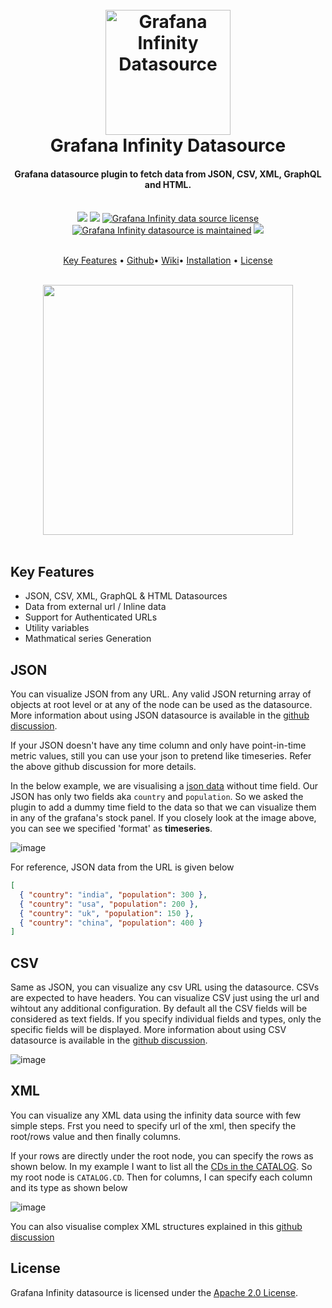 <div style="text-align: center; width: 100%">
    <h1 align="center">
        <br/>
        <a href="https://yesoreyeram.github.io/grafana-infinity-datasource" target="_blank"><img src="https://raw.githubusercontent.com/yesoreyeram/grafana-infinity-datasource/master/src/img/icon.svg" alt="Grafana Infinity Datasource" width="200" /></a>
        <br />
        Grafana Infinity Datasource
        <br />
    </h1>
    <h4 align="center">Grafana datasource plugin to fetch data from JSON, CSV, XML, GraphQL and HTML.
    </h4>
    <br />
    <div align="center">
        <a href="https://github.com/yesoreyeram/grafana-infinity-datasource/actions?query=workflow%3A%22Build+%26+Publish%22" target="_blank"><img src="https://github.com/yesoreyeram/grafana-infinity-datasource/workflows/Build%20&%20Publish/badge.svg" /></a>
        <a href="https://github.com/yesoreyeram/grafana-infinity-datasource/issues" target="_blank"><img src="https://img.shields.io/github/issues/yesoreyeram/grafana-infinity-datasource" /></a>
        <a href="https://github.com/yesoreyeram/grafana-infinity-datasource/blob/master/LICENSE" target="_blank"><img src="https://img.shields.io/github/license/yesoreyeram/grafana-infinity-datasource" alt="Grafana Infinity data source license" /></a>
        <a href="https://GitHub.com/yesoreyeram/grafana-infinity-datasource/graphs/commit-activity" target="_blank"><img src="https://img.shields.io/badge/Maintained%3F-yes-green.svg" alt="Grafana Infinity datasource is maintained" /></a>
        <a href="https://codeclimate.com/github/yesoreyeram/grafana-infinity-datasource/maintainability" target="_blank"><img src="https://api.codeclimate.com/v1/badges/7e2ae1bce7310890065c/maintainability" /></a>
    </div>
    <br />
    <p align="center">
        <a href="#key-features">Key Features</a> •
        <a href="https://github.com/yesoreyeram/grafana-infinity-datasource" target="_blank">Github</a>•
        <a href="https://yesoreyeram.github.io/grafana-infinity-datasource" target="_blank">Wiki</a>•
        <a href="https://sriramajeyam.com/grafana-infinity-datasource/wiki/installation">Installation</a> •
        <a href="#license">License</a>
    </p>
    <br />
    <a href="https://github.com/yesoreyeram/grafana-infinity-datasource/discussions/34" target="_blank"><img src="https://user-images.githubusercontent.com/153843/108427049-7dd66300-7234-11eb-8d27-cec50945a66c.png" width="400"/></a>
    <br/>
    <br/>
</div>

## Key Features

* JSON, CSV, XML, GraphQL & HTML Datasources
* Data from external url / Inline data
* Support for Authenticated URLs
* Utility variables
* Mathmatical series Generation

## JSON

You can visualize JSON from any URL. Any valid JSON returning array of objects at root level or at any of the node can be used as the datasource. More information about using JSON datasource is available in the [github discussion](https://github.com/yesoreyeram/grafana-infinity-datasource/discussions/34).

If your JSON doesn't have any time column and only have point-in-time metric values, still you can use your json to pretend like timeseries. Refer the above github discussion for more details.

In the below example, we are visualising a [json data](https://gist.githubusercontent.com/yesoreyeram/2433ce69862f452b9d0460c947ee191f/raw/f8200a62b68a096792578efd5e3c72fdc5d99d98/population.json) without time field. Our JSON  has only two fields aka `country` and `population`.  So we asked the plugin to add a dummy time field to the data so that we can visualize them in any of the grafana's stock panel. If you closely look at the image above, you can see we specified 'format' as **timeseries**.  

![image](https://user-images.githubusercontent.com/153843/108415716-cdf9f900-7225-11eb-8e0d-5d767104a080.png)


For reference, JSON data from the URL is given below

```json
[
  { "country": "india", "population": 300 },
  { "country": "usa", "population": 200 },
  { "country": "uk", "population": 150 },
  { "country": "china", "population": 400 }
]
```

## CSV

Same as JSON, you can visualize any csv URL using the datasource. CSVs are expected to have headers. You can visualize CSV just using the url and wihtout any additional configuration. By default all the CSV fields will be considered as text fields. If you specify individual fields and types, only the specific fields will be displayed. More information about using CSV datasource is available in the [github discussion](https://github.com/yesoreyeram/grafana-infinity-datasource/discussions/36).

![image](https://user-images.githubusercontent.com/153843/108428461-8465da00-7236-11eb-8769-b1c145cbe203.png)

## XML

You can visualize any XML data using the infinity data source with few simple steps. Frst you need to specify url of the xml, then specify the root/rows value and then finally columns.

If your rows are directly under the root node, you can specify the rows as shown below. In my example I want to list all the [CDs in the CATALOG](https://gist.githubusercontent.com/yesoreyeram/655a362eed0f51be24e16d3f1127a31d/raw/aa58549a5cf9d06dae1204b5a09be5d651adc744/text.xml). So my root node is `CATALOG.CD`. Then for columns, I can specify each column and its type as shown below

![image](https://user-images.githubusercontent.com/153843/108434283-50db7d80-723f-11eb-858e-25a7fef18edb.png)

You can also visualise complex XML structures explained in this [github discussion](https://github.com/yesoreyeram/grafana-infinity-datasource/discussions/37)


## License

Grafana Infinity datasource is licensed under the [Apache 2.0 License](https://github.com/yesoreyeram/grafana-infinity-datasource/blob/master/LICENSE).
